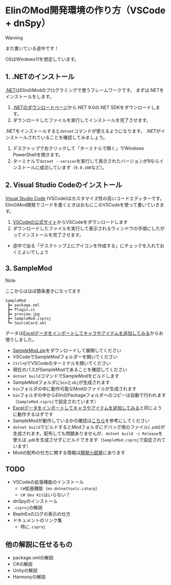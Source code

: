 # ElinのMod開発環境の作り方（VSCode + dnSpy）

> [!WARNING]
> まだ書いている途中です！

OSはWindows11を想定しています。

## 1. .NETのインストール

[.NET](https://dotnet.microsoft.com)はElinのModのプログラミングで使うフレームワークです。
まずは.NETをインストールをします。

1. [.NETのダウンロードページ](https://dotnet.microsoft.com/ja-jp/download)から.NET 9.0の.NET SDKをダウンロードします。
2. ダウンロードしたファイルを実行してインストールを完了させます。

.NETをインストールすると`dotnet`コマンドが使えるようになります。
.NETがインストールされていることを確認してみましょう。

1. デスクトップで右クリックして「ターミナルで開く」でWindows PowerShellを開きます。
2. ターミナルで`dotnet --version`を実行して表示されたバージョンが9ならインストールに成功しています（`9.0.100`など）。

## 2. Visual Studio Codeのインストール

[Visual Studio Code](https://code.visualstudio.com/)
 (VSCode)はカスタマイズ性の高いコードエディターです。ElinのMod開発でコードを書くときはおもにこのVSCodeを使って書いていきます。

1. [VSCodeの公式サイト](https://code.visualstudio.com/)からVSCodeをダウンロードします
2. ダウンロードしたファイルを実行して表示されるウィンドウの手順にしたがってインストールを完了させます。
  - 途中で出る「デスクトップ上にアイコンを作成する」にチェックを入れておくとよいでしょう

## 3. SampleMod

> [!NOTE]
> ここからはほぼ箇条書きになってます

```
SampleMod
 ┣━ package.xml
 ┣━ Plugin.cs
 ┣━ preview.jpg
 ┣━ SampleMod.csproj
 ┗━ SourceCard.xml
```

データは[Excelデータをインポートしてキャラやアイテムを追加してみる](https://docs.google.com/document/d/e/2PACX-1vR3GPx71Xnjfme6PtdqNnS5GnxlOFr2A8KdzH8bYTEwEOCgeVYROi3YaMQ2_h4qsySU_BORHKXPUi9i/pub)からお借りしました。

- [SampleMod.zip](https://github.com/soeklgb/elin-mod-dev-setup/raw/refs/heads/main/SampleMod.zip)をダウンロードして展開してください
- VSCodeでSampleModフォルダーを開いてください
- `Ctrl+@`でVSCodeのターミナルを開いてください
- 現在のパスがSampleModであることを確認してください
- `dotnet build`コマンドでSampleModをビルドします
- SampleModフォルダに`bin`と`obj`が生成されます
- `bin`フォルダの中に動作可能なModのファイルが生成されます
- `bin`フォルダの中からElinのPackageフォルダへのコピーは自動で行われます（`SampleMod.csproj`で設定されています）
- [Excelデータをインポートしてキャラやアイテムを追加してみる](https://docs.google.com/document/d/e/2PACX-1vR3GPx71Xnjfme6PtdqNnS5GnxlOFr2A8KdzH8bYTEwEOCgeVYROi3YaMQ2_h4qsySU_BORHKXPUi9i/pub)と同じように動作するはずです
- SampleModが動作しているかの確認は[こちら](https://discord.com/channels/208391609778307075/1213053125590777866/1255361975907651634)を参考にしてください
- `dotnet build`でビルドするとModフォルダにデバッグ用のファイル(`.pdb`)が生成されます。配布しても問題ありませんが、`dotnet build -c Release`を使えば`.pdb`を生成させずにビルドできます（`SampleMod.csproj`で設定されています）
- Modの配布の仕方に関する情報は[開発小部屋](https://ylvania.org/elin_dev.html)にあります

## TODO

- VSCodeの拡張機能のインストール
  - `C#`拡張機能（`ms-dotnettools.csharp`）
  - `C# Dev Kit`はいらない？
- dnSpyのインストール
- `.csproj`の解説
- BepInExのログの表示の仕方
- ドキュメントのリンク集
  - 特に`.csproj`

## 他の解説に任せるもの

- package.xmlの解説
- C#の解説
- Unityの解説
- Harmonyの解説
